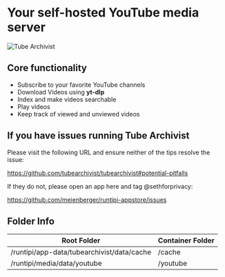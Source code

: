 # Your self-hosted YouTube media server

![Tube Archivist](https://github.com/tubearchivist/tubearchivist/blob/master/assets/tube-archivist-banner.jpg?raw=true "Tube Archivist Banner")

## Core functionality

* Subscribe to your favorite YouTube channels
* Download Videos using **yt-dlp**
* Index and make videos searchable
* Play videos
* Keep track of viewed and unviewed videos

## If you have issues running Tube Archivist

Please visit the following URL and ensure neither of the tips resolve the issue:

https://github.com/tubearchivist/tubearchivist#potential-pitfalls

If they do not, please open an app here and tag @sethforprivacy:

https://github.com/meienberger/runtipi-appstore/issues

## Folder Info 

| Root Folder                                | Container Folder |
|--------------------------------------------|------------------|
| /runtipi/app-data/tubearchivist/data/cache | /cache           |
| /runtipi/media/data/youtube                | /youtube         |
